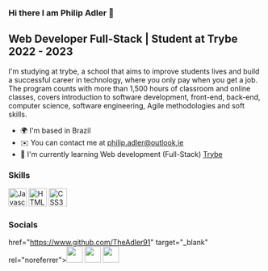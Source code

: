 ### Hi there I am Philip Adler 👋

## Web Developer Full-Stack | Student at Trybe 2022 - 2023

I'm studying at trybe, a school that aims to improve students lives and build a successful career in technology, where you only pay when you get a job. The program counts with more than 1,500 hours of classroom and online classes, covers introduction to software development, front-end, back-end, computer science, software engineering, Agile methodologies and soft skills.

-   🌍  I'm based in Brazil
-   ✉️  You can contact me at [philip.adler@outlook,ie](mailto:philip.adler@outlook.ie)
-   🚀  I'm currently learning Web development (Full-Stack) [Trybe](http://www.betrybe.com/)

### Skills

<p align="left">
<a href="https://developer.mozilla.org/en-US/docs/Web/JavaScript" target="_blank" rel="noreferrer"><img src="https://raw.githubusercontent.com/danielcranney/readme-generator/main/public/icons/skills/javascript-colored.svg" width="36" height="36" alt="Javascript" /></a>
<a href="https://developer.mozilla.org/en-US/docs/Glossary/HTML5" target="_blank" rel="noreferrer"><img src="https://raw.githubusercontent.com/danielcranney/readme-generator/main/public/icons/skills/html5-colored.svg" width="36" height="36" alt="HTML5" /></a>
<a href="https://www.w3.org/TR/CSS/#css" target="_blank" rel="noreferrer"><img src="https://raw.githubusercontent.com/danielcranney/readme-generator/main/public/icons/skills/css3-colored.svg" width="36" height="36" alt="CSS3" /></a>
</p>

### Socials

href="https://www.github.com/TheAdler91" target="_blank" rel="noreferrer"><img src="https://raw.githubusercontent.com/danielcranney/readme-generator/main/public/icons/socials/github.svg" width="32" height="32" /></a> <a href="http://www.instagram.com/phiadler" target="_blank" rel="noreferrer"><img src="https://raw.githubusercontent.com/danielcranney/readme-generator/main/public/icons/socials/instagram.svg" width="32" height="32" /></a> <a href="https://www.linkedin.com/in/philippereira/" target="_blank" rel="noreferrer"><img src="https://raw.githubusercontent.com/danielcranney/readme-generator/main/public/icons/socials/linkedin.svg" width="32" height="32" /></a></p>

